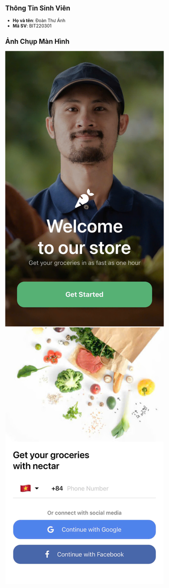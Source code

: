 ## Thông Tin Sinh Viên
- **Họ và tên**: Đoàn Thư Ánh
- **Mã SV**: BIT220301

## Ảnh Chụp Màn Hình
![alt](home.jpg)
![alt](login.jpg)